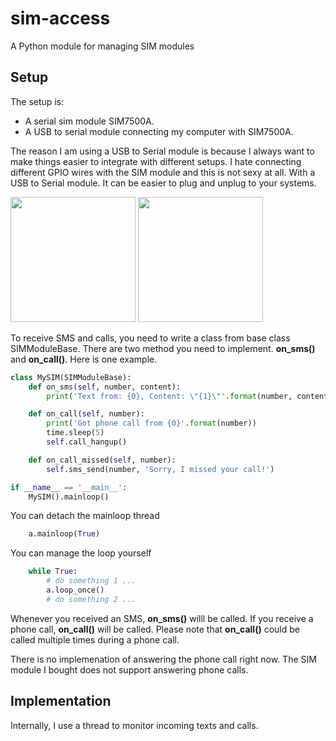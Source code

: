 # sim-access
A Python module for managing SIM modules


## Setup
The setup is:
- A serial sim module SIM7500A.
- A USB to serial module connecting my computer with SIM7500A. 

The reason I am using a USB to Serial module is because I always want to make things easier to integrate with different setups. I hate connecting different GPIO wires with the SIM module and this is not sexy at all. With a USB to Serial module. It can be easier to plug and unplug to your systems.

<img src="https://cdn10.bigcommerce.com/s-rs1s2e/products/1375/images/2743/SIM7500A-5__33469.1542867154.1280.1280.png?c=2" width=200> <img src="https://images-na.ssl-images-amazon.com/images/I/71Uo%2BlNcjTL._SX425_.jpg" width=200>


To receive SMS and calls, you need to write a class from base class SIMModuleBase. There are two method you need to implement. **on_sms()** and **on_call()**. Here is one example.

```python
class MySIM(SIMModuleBase):
    def on_sms(self, number, content):
        print('Text from: {0}, Content: \"{1}\"'.format(number, content))

    def on_call(self, number):
        print('Got phone call from {0}'.format(number))
        time.sleep(5)
        self.call_hangup()

    def on_call_missed(self, number):
        self.sms_send(number, 'Sorry, I missed your call!')

if __name__ == '__main__':
    MySIM().mainloop()

```

You can detach the mainloop thread

``` python
    a.mainloop(True)
```

You can manage the loop yourself

``` python
    while True:
        # do something 1 ...
        a.loop_once()
        # do something 2 ...
```

Whenever you received an SMS, **on_sms()** willl be called. If you receive a phone call, **on_call()** will be called. Please note that **on_call()** could be called multiple times during a phone call.

There is no implemenation of answering the phone call right now. The SIM module I bought does not support answering phone calls.

## Implementation

Internally, I use a thread to monitor incoming texts and calls.
